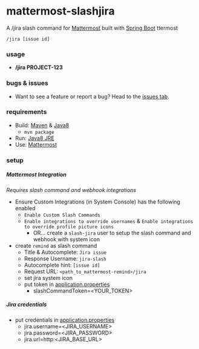 # mattermost-slashjira
A /jira slash command for [Mattermost](https://mattermost.com/) built with [Spring Boot](https://spring.io/projects/spring-boot)
ttermost

`/jira [issue id]`

### usage

* **/jira PROJECT-123**

### bugs & issues

* Want to see a feature or report a bug?  Head to the [issues tab](https://github.com/scottleedavis/mattermost-slashjira/issues).

### requirements
* Build: [Maven](https://maven.apache.org/download.cgi) & [Java8](http://openjdk.java.net/install/)
    * `mvn package`
* Run: [Java8 JRE](http://openjdk.java.net/install/)
* Use: [Mattermost](https://mattermost.com/) 

### setup
##### Mattermost Integration
_Requires slash command and webhook integrations_
* Ensure Custom Integrations (in System Console) has the following enabled
  * `Enable Custom Slash Commands`
  * `Enable integrations to override usernames` & `Enable integrations to override profile picture icons`
    * OR... create a `slash-jira` user to setup the slash command and webhook with system icon
* create `remind` as slash command
  * Title & Autocomplete: `Jira issue`
  * Response Username: `jira-slash`
  * Autocomplete hint: `[issue id]`
  * Request URL: `<path_to_mattermost-remind>/jira`
  * set jira system icon
  * put token in [application.properties](src/main/resources/application.properties) 
    * slashCommandToken=<YOUR_TOKEN>
##### Jira credentials
* put credentials in [application.properties](src/main/resources/application.properties) 
  * jira.username=<JIRA_USERNAME>
  * jira.password=<JIRA_PASSWORD>
  * jira.url=http:<JIRA_BASE_URL>
